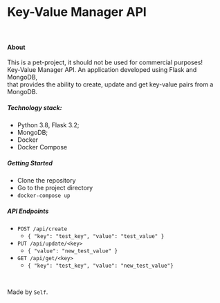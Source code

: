 # **Key-Value Manager API**

<br/>

#### About
This is a pet-project, it should not be used for commercial purposes!
<br/>Key-Value Manager API. An application developed using Flask and MongoDB,
<br/>that provides the ability to create, update and get key-value pairs from a MongoDB.

##### Technology stack:
* Python 3.8, Flask 3.2;
* MongoDB;
* Docker
* Docker Compose

##### Getting Started
* Clone the repository
* Go to the project directory
* `docker-compose up`

##### API Endpoints
* `POST /api/create`
  * `{ "key": "test_key", "value": "test_value" }`
* `PUT /api/update/<key>`
  * `{ "value": "new_test_value" }`
* `GET /api/get/<key>`
  * `{ "key": "test_key", "value": "new_test_value"} `

<br/>

Made by `Self`.